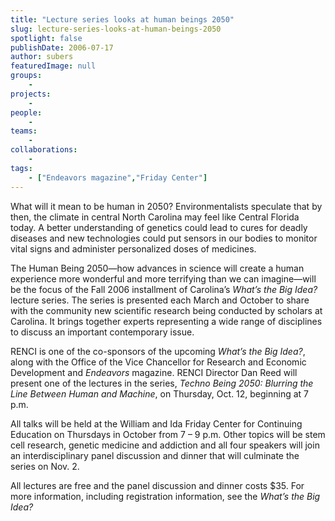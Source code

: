 ```yaml
---
title: "Lecture series looks at human beings 2050"
slug: lecture-series-looks-at-human-beings-2050
spotlight: false
publishDate: 2006-07-17
author: subers
featuredImage: null
groups:
    - 
projects:
    - 
people:
    - 
teams: 
    - 
collaborations:
    - 
tags:
    - ["Endeavors magazine","Friday Center"]
---
```

What will it mean to be human in 2050? Environmentalists speculate that by then, the climate in central North Carolina may feel like Central Florida today. A better understanding of genetics could lead to cures for deadly diseases and new technologies could put sensors in our bodies to monitor vital signs and administer personalized doses of medicines. <!--more-->

The Human Being 2050—how advances in science will create a human experience more wonderful and more terrifying than we can imagine—will be the focus of the Fall 2006 installment of Carolina’s <em>What’s the Big Idea?</em> lecture series. The series is presented each March and October to share with the community new scientific research being conducted by scholars at Carolina. It brings together experts representing a wide range of disciplines to discuss an important contemporary issue.

RENCI is one of the co-sponsors of the upcoming <em>What’s the Big Idea?</em>, along with the Office of the Vice Chancellor for Research and Economic Development and <em>Endeavors </em>magazine. RENCI Director Dan Reed will present one of the lectures in the series, <em>Techno Being 2050: Blurring the Line Between Human and Machine</em>, on Thursday, Oct. 12, beginning at 7 p.m.

All talks will be held at the William and Ida Friday Center for Continuing Education on Thursdays in October from 7 – 9 p.m. Other topics will be stem cell research, genetic medicine and addiction and all four speakers will join an interdisciplinary panel discussion and dinner that will culminate the series on Nov. 2.

All lectures are free and the panel discussion and dinner costs $35. For more information, including registration information, see the <em>What’s the Big Idea?</em>
